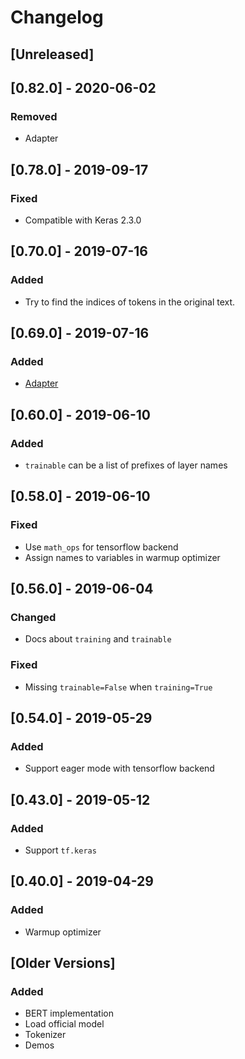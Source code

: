 # Changelog

## [Unreleased]

## [0.82.0] - 2020-06-02

### Removed

- Adapter

## [0.78.0] - 2019-09-17

### Fixed

- Compatible with Keras 2.3.0

## [0.70.0] - 2019-07-16

### Added

- Try to find the indices of tokens in the original text.

## [0.69.0] - 2019-07-16

### Added

- [Adapter](https://arxiv.org/pdf/1902.00751.pdf)

## [0.60.0] - 2019-06-10

### Added

- `trainable` can be a list of prefixes of layer names

## [0.58.0] - 2019-06-10

### Fixed

- Use `math_ops` for tensorflow backend
- Assign names to variables in warmup optimizer 

## [0.56.0] - 2019-06-04

### Changed

- Docs about `training` and `trainable`

### Fixed

- Missing `trainable=False` when `training=True`

## [0.54.0] - 2019-05-29

### Added

- Support eager mode with tensorflow backend

## [0.43.0] - 2019-05-12

### Added

- Support `tf.keras`

## [0.40.0] - 2019-04-29

### Added

- Warmup optimizer

## [Older Versions]

### Added

- BERT implementation
- Load official model
- Tokenizer
- Demos
